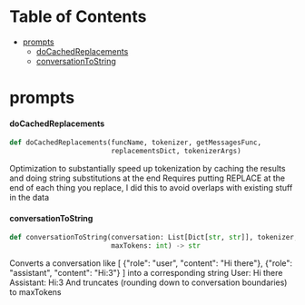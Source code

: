 # Table of Contents

* [prompts](#prompts)
  * [doCachedReplacements](#prompts.doCachedReplacements)
  * [conversationToString](#prompts.conversationToString)

<a id="prompts"></a>

# prompts

<a id="prompts.doCachedReplacements"></a>

#### doCachedReplacements

```python
def doCachedReplacements(funcName, tokenizer, getMessagesFunc,
                         replacementsDict, tokenizerArgs)
```

Optimization to substantially speed up tokenization by caching the results and doing string substitutions at the end
Requires putting REPLACE at the end of each thing you replace, I did this to avoid overlaps with existing stuff in the data

<a id="prompts.conversationToString"></a>

#### conversationToString

```python
def conversationToString(conversation: List[Dict[str, str]], tokenizer,
                         maxTokens: int) -> str
```

Converts a conversation like
[
    {"role": "user", "content": "Hi there"},
    {"role": "assistant", "content": "Hi:3"}
]
into a corresponding string
User:
Hi there
Assistant:
Hi:3
And truncates (rounding down to conversation boundaries) to maxTokens


